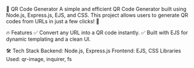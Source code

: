 📌 QR Code Generator
A simple and efficient QR Code Generator built using Node.js, Express.js, EJS, and CSS. This project allows users to generate QR codes from URLs in just a few clicks! 🚀

🔥 Features
✅ Convert any URL into a QR code instantly.
✅ Built with EJS for dynamic templating and a clean UI.

🛠️ Tech Stack
Backend: Node.js, Express.js
Frontend: EJS, CSS
Libraries Used: qr-image, inquirer, fs
